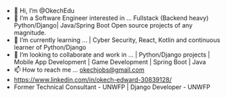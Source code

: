 - 👋 Hi, I’m @OkechEdu
- 👀 I’m a Software Engineer interested in ... Fullstack (Backend heavy) Python/Django| Java/Spring Boot Open source projects of any magnitude.
- 🌱 I’m currently learning ... | Cyber Security, React, Kotlin and continuous learner of Python/Django
- 💞️ I’m looking to collaborate and work in ... | Python/Django projects | Mobile App Development | Game Development | Spring Boot | Java
- 📫 How to reach me ... okechjobs@gmail.com
- https://www.linkedin.com/in/okech-edward-30839128/
-  Former Technical Consultant - UNWFP | Django Developer - UNWFP

<!---
OkechEdu/OkechEdu is a ✨ special ✨ repository because its `README.md` (this file) appears on your GitHub profile.
You can click the Preview link to take a look at your changes.
--->
